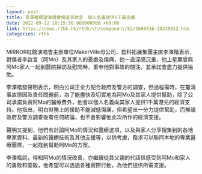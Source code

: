 ```yaml
---
layout: post
title: 李澤楷探望演唱會傷者李啟言　個人名義提供1千萬支援
date: 2022-09-12 18:15:50.000000000 +08:00
link: https://news.rthk.hk/rthk/ch/component/k2/1666516-20220912.htm
categories: rthk
---
```


MIRROR紅館演唱會主辦單位MakerVille母公司、盈科拓展集團主席李澤楷表示，對傷者李啟言（阿Mo）及其家人的憂慮及傷痛，他一直深感沉重，他上星期曾與阿Mo家人一起到醫院探訪及慰問時，重申他對事故的關注，並承諾會盡力提供協助。

李澤楷發聲明表示，明白公司正全力配合政府及警方的調查，但過程需時，在釐清事故原因及責任問題前，為了能盡快及切實地為阿Mo及其家人提供幫助，除了公司承諾負責阿Mo的醫療費外，他會以個人名義向其家人提供1千萬港元的經濟支持。他指出，明白財務上的援助不能減低傷痛，但希望出一分力提供幫助，而無論政府及警方調查後有任何結論，也不會影響他此次所作的經濟支援。

聲明又提到，他們有討論阿Mo的情況和醫療選項，以及與家人分享搜集到的各地專家資料、最新的醫療技術及其他支援等，以供考慮，務求可以聯同本地的專業醫療團隊，一起找到幫助阿Mo的方案。

李澤楷說，得知阿Mo的情況改善，亦繼續從其父親的代禱信感受到阿Mo和家人的勇敢和堅毅，他希望可以透過各種實際行動，為他們提供所需支援。
